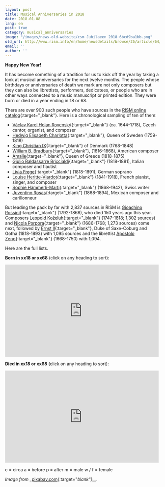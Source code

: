 ```yaml
---
layout: post
title: Musical Anniversaries in 2018
date: 2018-01-08
lang: en
post: true
category: musical_anniversaries
image: "/images/news-old-website/csm_Jubilaeen_2018_6bcd9ba1bb.png"
old_url: http://www.rism.info/en/home/newsdetails/browse/25/article/64/musical-anniversaries-in-2018.html
email: ''
author: ''
---
```


**Happy New Year!**

It has become something of a tradition for us to kick off the year by taking a look at musical anniversaries for the next twelve months. The people whose birthdays or anniversaries of death we mark are not only composers but they can also be librettists, performers, dedicatees, or people who are in other ways connected to a music manuscript or printed edition. They were born or died in a year ending in 18 or 68.

There are over 900 such people who have sources in the [RISM online catalog](https://opac.rism.info/){:target="_blank"}. Here is a chronological sampling of ten of them:

- [Václav Karel Holan Rovenský](https://opac.rism.info/search?View=rism&q=131986627&Language=en){:target="_blank"} (ca. 1644-1718), Czech cantor, organist, and composer
- [Hedwig Elisabeth Charlotta](https://opac.rism.info/search?View=rism&q=1013594819&Language=en){:target="_blank"}, Queen of Sweden (1759-1818)
- [King Christian IX](https://opac.rism.info/search?View=rism&q=119071126&Language=en){:target="_blank"} of Denmark (1768-1848)
- [William B. Bradbury](https://opac.rism.info/search?View=rism&q=116385154&Language=en){:target="_blank"}, (1816-1868), American composer
- [Amalie](https://opac.rism.info/search?View=rism&q=119077701&Language=en){:target="_blank"}, Queen of Greece (1818-1875)
- [Giulio Baldassarre Briccialdi](https://opac.rism.info/search?View=rism&q=134674502&Language=en){:target="_blank"} (1818-1881), Italian composer and flautist
- [Livia Frege](https://opac.rism.info/search?View=rism&q=116749253&Language=en){:target="_blank"} (1818-1891), German soprano
- [Louise Heritte-Viardot](https://opac.rism.info/search?View=rism&q=116736569&Language=en){:target="_blank"} (1841-1918), French pianist, singer, and composer
- [Sophie Hämmerli-Marti](https://opac.rism.info/search?View=rism&q=118700154&Language=en){:target="_blank"} (1868-1942), Swiss writer
- [Juventino Rosas](https://opac.rism.info/search?View=rism&q=123093848&Language=en){:target="_blank"} (1868-1894), Mexican composer and carillonneur

But leading the pack by far with 2,837 sources in RISM is [Gioachino Rossini](https://opac.rism.info/search?View=rism&q=118602985&Language=en){:target="_blank"} (1792-1868), who died 150 years ago this year. Composers [Leopold Koželuh](https://opac.rism.info/search?View=rism&q=11635190X&Language=en){:target="_blank"} (1747-1818; 1,302 sources) and [Nicola Porpora](https://opac.rism.info/search?View=rism&q=123494591&Language=en){:target="_blank"} (1686-1768; 1,273 sources) come next, followed by [Ernst II](https://opac.rism.info/search?View=rism&q=118685279&Language=en){:target="_blank"}, Duke of Saxe-Coburg and Gotha (1818-1893) with 1,095 sources and the librettist [Apostolo Zeno](https://opac.rism.info/search?View=rism&q=116980257&Language=en){:target="_blank"} (1668-1750) with 1,094.

Here are the full lists.

**Born in xx18 or xx68** (click on any heading to sort):

<iframe width="500" height="300" scrolling="yes" frameborder="no" src="https://fusiontables.google.com/embedviz?viz=GVIZ&amp;t=TABLE&amp;q=select+col0%2C+col1%2C+col2+from+1Yl3qbQzkv-og7QRRYCyc8JCk6bhCKZirWbFOiptY&amp;containerId=googft-gviz-canvas"></iframe>


**Died in xx18 or xx68** (click on any heading to sort):

<iframe width="500" height="300" scrolling="yes" frameborder="no" src="https://fusiontables.google.com/embedviz?viz=GVIZ&amp;t=TABLE&amp;q=select+col0%2C+col1%2C+col2+from+1fr_jL-iwB4Jsgzh2ocz14Cc0F8_orZAR6dpUKB_a&amp;containerId=googft-gviz-canvas"></iframe>

c = circa
a = before
p = after
m = male
w / f = female

_Image from_ _[pixabay.com](https://pixabay.com/de/gl%C3%BCckliches-neues-jahr-2018-gr%C3%BC%C3%9Fe-2751594/){:target="_blank"}__._

